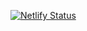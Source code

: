 [![Netlify Status](https://api.netlify.com/api/v1/badges/96e43fc8-1e52-4d22-8795-86ba09b7c6ef/deploy-status)](https://app.netlify.com/projects/bimaakbar/deploys)

